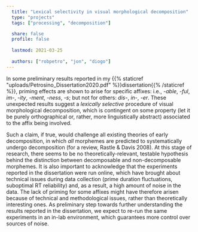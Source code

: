 ```yaml
---
  title: "Lexical selectivity in visual morphological decomposition"
  type: "projects"
  tags: ["processing", "decomposition"]

  share: false
  profile: false
  
  lastmod: 2021-03-25
  
  authors: ["robpetro", "jon", "diogo"]
---
```


In some preliminary results reported in my {{% staticref "uploads/Petrosino_Dissertation2020.pdf" %}}dissertation{{% /staticref %}}, priming effects are shown to arise for specific affixes: i.e., _-able_, _-ful_, _im-_, _-ity_, _-ment_, _-ness_, _-s_; but not for others: _dis-_, _in-_, _-er_. These unexpected results suggest a _lexically selective_ procedure of visual morphological decomposition, which is contingent on some property (let it be purely orthographical or, rather, more linguistically abstract) associated to the affix being involved.

Such a claim, if true, would challenge all existing theories of early decomposition, in which _all_ morphemes are predicted to  systematically undergo decomposition (for a review, Rastle & Davis 2008). At this stage of research, there seems to be no theoretically-relevant, testable hypothesis behind the distinction between decomposable and non-decomposable morphemes. It is also important to acknowledge that the experiments reported in the dissertation were run online, which have brought about technical issues during data collection (prime duration fluctuations, suboptimal RT reliability) and, as a result, a high amount of noise in the data. The lack of priming for some affixes might have therefore arisen because of technical and methodological issues, rather than theoretically interesting ones. As preliminary step towards further understanding the results reported in the dissertation, we expect to re-run the same experiments in an in-lab environment, which guarantees more control over sources of noise.
